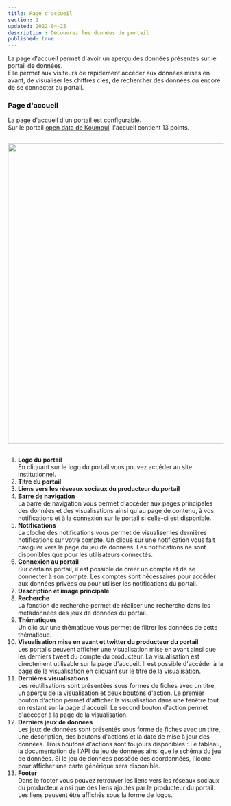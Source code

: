 ```yaml
---
title: Page d'accueil
section: 2
updated: 2022-04-25
description : Découvrez les données du portail
published: true
---
```


La page d'accueil permet d'avoir un aperçu des données présentes sur le portail de données.  
Elle permet aux visiteurs de rapidement accéder aux données mises en avant, de visualiser les chiffres clés, de rechercher des données ou encore de se connecter au portail.

### Page d'accueil

La page d'accueil d'un portail est configurable.  
Sur le portail [open data de Koumoul](https://opendata.koumoul.com/), l'accueil contient 13 points.  

<img src="./images/user-guide-frontoffice/homepage.png"
     height="700" style="margin:15px auto;" />


1. **Logo du portail**  
En cliquant sur le logo du portail vous pouvez accéder au site institutionnel.  
2. **Titre du portail**  
3. **Liens vers les réseaux sociaux du producteur du portail**
4. **Barre de navigation**  
La barre de navigation vous permet d'accéder aux pages principales des données et des visualisations ainsi qu'au page de contenu, à vos notifications et à la connexion sur le portail si celle-ci est disponible.  
5. **Notifications**  
La cloche des notifications vous permet de visualiser les dernières notifications sur votre compte. Un clique sur une notification vous fait naviguer vers la page du jeu de données. Les notifications ne sont disponibles que pour les utilisateurs connectés.  
6. **Connexion au portail**  
Sur certains portail, il est possible de créer un compte et de se connecter à son compte. Les comptes sont nécessaires pour accéder aux données privées ou pour utiliser les notifications du portail.  
7. **Description et image principale**  
8. **Recherche**  
La fonction de recherche permet de réaliser une recherche dans les metadonnées des jeux de données du portail.  
9. **Thématiques**  
Un clic sur une thématique vous permet de filtrer les données de cette thématique.  
10. **Visualisation mise en avant et twitter du producteur du portail**  
Les portails peuvent afficher une visualisation mise en avant ainsi que les derniers tweet du compte du producteur. La visualisation est directement utilisable sur la page d'accueil. Il est possible d'accéder à la page de la visualisation en cliquant sur le titre de la visualisation.  
11. **Dernières visualisations**  
Les réutilisations sont présentées sous formes de fiches avec un titre, un aperçu de la visualisation et deux boutons d'action. Le premier bouton d'action permet d'afficher la visualisation dans une fenêtre tout en restant sur la page d'accueil. Le second bouton d'action permet d'accéder à la page de la visualisation.  
12. **Derniers jeux de données**  
Les jeux de données sont présentés sous forme de fiches avec un titre, une description, des boutons d'actions et la date de mise à jour des données. Trois boutons d'actions sont toujours disponibles : Le tableau, la documentation de l'API du jeu de données ainsi que le schéma du jeu de données. Si le jeu de données possède des coordonnées, l'icone pour afficher une carte générique sera disponible.
13. **Footer**  
Dans le footer vous pouvez retrouver les liens vers les réseaux sociaux du producteur ainsi que des liens ajoutés par le producteur du portail. Les liens peuvent être affichés sous la forme de logos.
